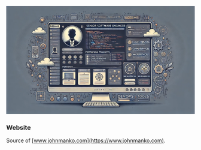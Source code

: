 ![header image](header.webp "John Manko dot com")

### Website

Source of [www.johnmanko.com](https://www.johnmanko.com).
